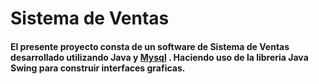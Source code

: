 # Sistema de Ventas

#### El presente proyecto consta de un software de Sistema de Ventas desarrollado utilizando Java y [Mysql](https://www.mysql.com/) . Haciendo uso de la libreria Java Swing para construir interfaces graficas.
